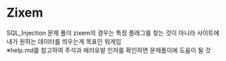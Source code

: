# Zixem
SQL_Injection 문제 풀이
zixem의 경우는 특정 플래그를 찾는 것이 아니라 사이트에 내가 원하는 데이터를 띄우는게 목표인 워게임<br/>
※help.md를 참고하여 주석과 에러유발 인자를 확인하면 문제풀이에 도움이 될 것
